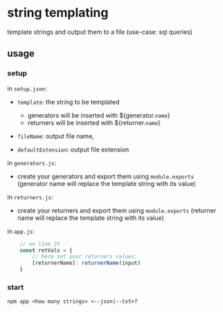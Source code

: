 # string templating
template strings and output them to a file (use-case: sql queries)

## usage
### setup
in `setup.json`:
- `template`: the string to be templated
	- generators will be inserted with ${generator.`name`}
	- returners will be inserted with ${returner.`name`}

- `fileName`: output file name,
- `defaultExtension`: output file extension

in `generators.js`:
- create your generators and export them using `module.exports` (generator name will replace the template string with its value)

in `returners.js`:
- create your returners and export them using `module.exports` (returner name will replace the template string with its value)

in `app.js`:
```js
	// on line 25
	const retVals = {
		// here set your returners values:
		[returnerName]: returnerName(input)
	}
```

### start
`npm app <how many strings> <--json|--txt>?`
